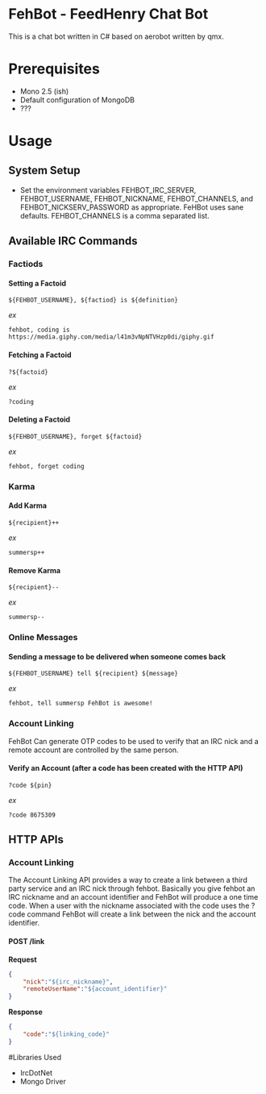 # FehBot - FeedHenry Chat Bot  

This is a chat bot written in C# based on aerobot written by qmx.  

# Prerequisites  

* Mono 2.5 (ish)  
* Default configuration of MongoDB
* ???

# Usage

## System Setup
* Set the environment variables FEHBOT_IRC_SERVER, FEHBOT_USERNAME, FEHBOT_NICKNAME, FEHBOT_CHANNELS, and FEHBOT_NICKSERV_PASSWORD as appropriate.  FeHBot uses sane defaults.  FEHBOT_CHANNELS is a comma separated list.

## Available IRC Commands

### Factiods
#### Setting a Factoid
    ${FEHBOT_USERNAME}, ${factiod} is ${definition}
*ex*  
 
    fehbot, coding is https://media.giphy.com/media/l41m3vNpNTVHzp0di/giphy.gif  

#### Fetching a Factoid
    ?${factoid}
*ex*

    ?coding

#### Deleting a Factoid
    ${FEHBOT_USERNAME}, forget ${factoid}
*ex*
  
    fehbot, forget coding
### Karma
#### Add Karma
    ${recipient}++
*ex*
  
    summersp++
#### Remove Karma
    ${recipient}--
*ex*
  
    summersp--
### Online Messages
#### Sending a message to be delivered when someone comes back
    ${FEHBOT_USERNAME} tell ${recipient} ${message}
*ex*

    fehbot, tell summersp FehBot is awesome!

### Account Linking

FehBot Can generate OTP codes to be used to verify that an IRC nick and a remote account are controlled by the same person.

#### Verify an Account (after a code has been created with the HTTP API)
    ?code ${pin}
*ex*

    ?code 8675309

## HTTP APIs
### Account Linking
The Account Linking API provides a way to create a link between a third party service and an IRC nick through fehbot.  Basically you give fehbot an IRC nickname and an account identifier and FehBot will produce a one time code.  When a user with the nickname associated with the code uses the ?code command FehBot will create a link between the nick and the account identifier.

#### POST /link

**Request**
```json
{
    "nick":"${irc_nickname}",
    "remoteUserName":"${account_identifier}"
}
```
**Response**
```json
{
    "code":"${linking_code}"
}
```
  
#Libraries Used

* IrcDotNet
* Mongo Driver
